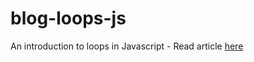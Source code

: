 # blog-loops-js
An introduction to loops in Javascript - Read article [here](https://www.aerdeets.com/a-basic-introduction-to-loops-in-javascript)
